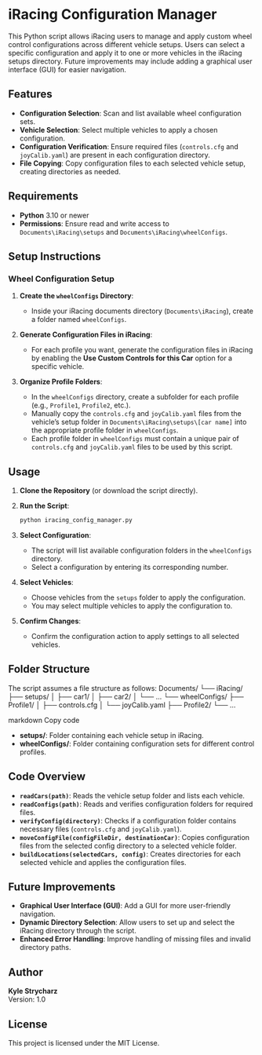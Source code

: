# iRacing Configuration Manager

This Python script allows iRacing users to manage and apply custom wheel control configurations across different vehicle setups. Users can select a specific configuration and apply it to one or more vehicles in the iRacing setups directory. Future improvements may include adding a graphical user interface (GUI) for easier navigation.

## Features

- **Configuration Selection**: Scan and list available wheel configuration sets.
- **Vehicle Selection**: Select multiple vehicles to apply a chosen configuration.
- **Configuration Verification**: Ensure required files (`controls.cfg` and `joyCalib.yaml`) are present in each configuration directory.
- **File Copying**: Copy configuration files to each selected vehicle setup, creating directories as needed.

## Requirements

- **Python** 3.10 or newer
- **Permissions**: Ensure read and write access to `Documents\iRacing\setups` and `Documents\iRacing\wheelConfigs`.

## Setup Instructions

### Wheel Configuration Setup

1. **Create the `wheelConfigs` Directory**:
   - Inside your iRacing documents directory (`Documents\iRacing`), create a folder named `wheelConfigs`.

2. **Generate Configuration Files in iRacing**:
   - For each profile you want, generate the configuration files in iRacing by enabling the **Use Custom Controls for this Car** option for a specific vehicle.

3. **Organize Profile Folders**:
   - In the `wheelConfigs` directory, create a subfolder for each profile (e.g., `Profile1`, `Profile2`, etc.).
   - Manually copy the `controls.cfg` and `joyCalib.yaml` files from the vehicle’s setup folder in `Documents\iRacing\setups\[car name]` into the appropriate profile folder in `wheelConfigs`.
   - Each profile folder in `wheelConfigs` must contain a unique pair of `controls.cfg` and `joyCalib.yaml` files to be used by this script.

## Usage

1. **Clone the Repository** (or download the script directly).

2. **Run the Script**:
    ```bash
    python iracing_config_manager.py
    ```

3. **Select Configuration**:
   - The script will list available configuration folders in the `wheelConfigs` directory.
   - Select a configuration by entering its corresponding number.

4. **Select Vehicles**:
   - Choose vehicles from the `setups` folder to apply the configuration.
   - You may select multiple vehicles to apply the configuration to.

5. **Confirm Changes**:
   - Confirm the configuration action to apply settings to all selected vehicles.

## Folder Structure

The script assumes a file structure as follows:
Documents/ └── iRacing/ ├── setups/ │ ├── car1/ │ ├── car2/ │ └── ... └── wheelConfigs/ ├── Profile1/ │ ├── controls.cfg │ └── joyCalib.yaml ├── Profile2/ └── ...

markdown
Copy code

- **setups/**: Folder containing each vehicle setup in iRacing.
- **wheelConfigs/**: Folder containing configuration sets for different control profiles.

## Code Overview

- **`readCars(path)`**: Reads the vehicle setup folder and lists each vehicle.
- **`readConfigs(path)`**: Reads and verifies configuration folders for required files.
- **`verifyConfig(directory)`**: Checks if a configuration folder contains necessary files (`controls.cfg` and `joyCalib.yaml`).
- **`moveConfigFile(configFileDir, destinationCar)`**: Copies configuration files from the selected config directory to a selected vehicle folder.
- **`buildLocations(selectedCars, config)`**: Creates directories for each selected vehicle and applies the configuration files.

## Future Improvements

- **Graphical User Interface (GUI)**: Add a GUI for more user-friendly navigation.
- **Dynamic Directory Selection**: Allow users to set up and select the iRacing directory through the script.
- **Enhanced Error Handling**: Improve handling of missing files and invalid directory paths.

## Author

**Kyle Strycharz**  
Version: 1.0

## License

This project is licensed under the MIT License.